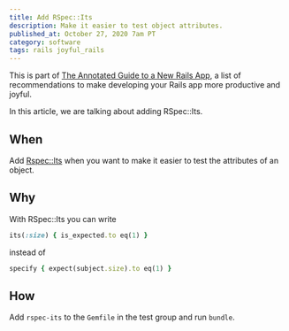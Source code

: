 ```yaml
---
title: Add RSpec::Its
description: Make it easier to test object attributes.
published_at: October 27, 2020 7am PT
category: software
tags: rails joyful_rails
---
```


This is part of [The Annotated Guide to a New Rails
App](the_annotated_guide_to_a_new_rails_app), a list of
recommendations to make developing your Rails app more productive and joyful.

In this article, we are talking about adding RSpec::Its.

## When

Add [Rspec::Its](https://github.com/rspec/rspec-its) when you want to make
it easier to test the attributes of an object.

## Why

With RSpec::Its you can write

```ruby
its(:size) { is_expected.to eq(1) }
```

instead of

```ruby
specify { expect(subject.size).to eq(1) }
```

## How

Add `rspec-its` to the `Gemfile` in the test group and run `bundle`.

